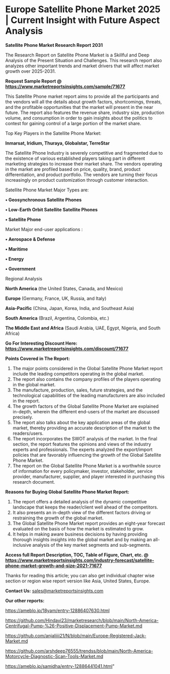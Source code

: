 # Europe Satellite Phone Market 2025 | Current Insight with Future Aspect Analysis

<strong>Satellite Phone Market Research Report 2031</strong>

The Research Report on Satellite Phone Market is a Skillful and Deep Analysis of the Present Situation and Challenges. This research report also analyzes other important trends and market drivers that will affect market growth over 2025-2031.

<strong>Request Sample Report @ <a href=https://www.marketreportsinsights.com/sample/71677>https://www.marketreportsinsights.com/sample/71677</a></strong>

This Satellite Phone market report aims to provide all the participants and the vendors will all the details about growth factors, shortcomings, threats, and the profitable opportunities that the market will present in the near future. The report also features the revenue share, industry size, production volume, and consumption in order to gain insights about the politics to contest for gaining control of a large portion of the market share.

Top Key Players in the Satellite Phone Market:

<strong>Inmarsat, Iridium, Thuraya, Globalstar, TerreStar</strong>

The Satellite Phone Industry is severely competitive and fragmented due to the existence of various established players taking part in different marketing strategies to increase their market share. The vendors operating in the market are profiled based on price, quality, brand, product differentiation, and product portfolio. The vendors are turning their focus increasingly on product customization through customer interaction.

Satellite Phone Market Major Types are:

<strong>• Geosynchronous Satellite Phones

• Low-Earth Orbit Satellite Satellite Phones

• Satellite Phone</strong>

Market Major end-user applications :

<strong>• Aerospace & Defense

• Maritime

• Energy

• Government</strong>

Regional Analysis

</u><strong><b>North America</b></strong> (the United States, Canada, and Mexico)

<strong><b>Europe </b></strong>(Germany, France, UK, Russia, and Italy)

<strong><b>Asia-Pacific</b></strong> (China, Japan, Korea, India, and Southeast Asia)

<strong><b>South America</b></strong> (Brazil, Argentina, Colombia, etc.)

<strong><b>The Middle East and Africa</b></strong> (Saudi Arabia, UAE, Egypt, Nigeria, and South Africa)

<strong>Go For Interesting Discount Here: <a href=https://www.marketreportsinsights.com/discount/71677>https://www.marketreportsinsights.com/discount/71677</a></strong>

<strong>Points Covered in The Report:</strong>
<ol>
  <li>The major points considered in the Global Satellite Phone Market report include the leading competitors operating in the global market.</li>
  <li>The report also contains the company profiles of the players operating in the global market.</li>
  <li>The manufacture, production, sales, future strategies, and the technological capabilities of the leading manufacturers are also included in the report.</li>
  <li>The growth factors of the Global Satellite Phone Market are explained in-depth, wherein the different end-users of the market are discussed precisely.</li>
  <li>The report also talks about the key application areas of the global market, thereby providing an accurate description of the market to the readers/users.</li>
  <li>The report incorporates the SWOT analysis of the market. In the final section, the report features the opinions and views of the industry experts and professionals. The experts analyzed the export/import policies that are favorably influencing the growth of the Global Satellite Phone Market.</li>
  <li>The report on the Global Satellite Phone Market is a worthwhile source of information for every policymaker, investor, stakeholder, service provider, manufacturer, supplier, and player interested in purchasing this research document.</li>
</ol>
<strong>Reasons for Buying Global Satellite Phone Market Report:</strong>

<ol>
  <li>The report offers a detailed analysis of the dynamic competitive landscape that keeps the reader/client well ahead of the competitors.</li>
  <li>It also presents an in-depth view of the different factors driving or restraining the growth of the global market.</li>
  <li>The Global Satellite Phone Market report provides an eight-year forecast evaluated on the basis of how the market is estimated to grow.</li>
  <li>It helps in making aware business decisions by having providing thorough insights insights into the global market and by making an all-inclusive analysis of the key market segments and sub-segments.</li>
</ol>
<strong>Access full Report Description, TOC, Table of Figure, Chart, etc. @ <a href=https://www.marketreportsinsights.com/industry-forecast/satellite-phone-market-growth-and-size-2021-71677>https://www.marketreportsinsights.com/industry-forecast/satellite-phone-market-growth-and-size-2021-71677</a></strong>


Thanks for reading this article; you can also get individual chapter wise section or region wise report version like Asia, United States, Europe.

<strong>Contact Us:</strong>
sales@marketreportsinsights.com

<strong>Our other reports:</strong>

<a href=https://ameblo.jp/18yam/entry-12886407630.html>https://ameblo.jp/18yam/entry-12886407630.html</a>

<a href=https://github.com/Hindavi23/marketresearch/blob/main/North-America-Centrifugal-Pump-%26-Positive-Displacement-Pump-Market.md>https://github.com/Hindavi23/marketresearch/blob/main/North-America-Centrifugal-Pump-%26-Positive-Displacement-Pump-Market.md</a>

<a href=https://github.com/anjaliiii21/N/blob/main/Europe-Registered-Jack-Market.md>https://github.com/anjaliiii21/N/blob/main/Europe-Registered-Jack-Market.md</a>

<a href=https://github.com/arshdeep76555/trendss/blob/main/North-America-Motorcycle-Diagnostic-Scan-Tools-Market.md>https://github.com/arshdeep76555/trendss/blob/main/North-America-Motorcycle-Diagnostic-Scan-Tools-Market.md</a>

<a href=https://ameblo.jp/samidha/entry-12886441041.html>https://ameblo.jp/samidha/entry-12886441041.html</a>"
